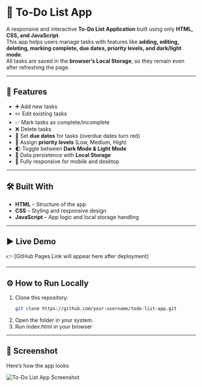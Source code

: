 # 📝 To-Do List App

A responsive and interactive **To-Do List Application** built using only **HTML, CSS, and JavaScript**.  
This app helps users manage tasks with features like **adding, editing, deleting, marking complete, due dates, priority levels, and dark/light mode**.  
All tasks are saved in the **browser’s Local Storage**, so they remain even after refreshing the page.

---

## 🚀 Features
- ➕ Add new tasks
- ✏️ Edit existing tasks
- ✅ Mark tasks as complete/incomplete
- ❌ Delete tasks
- 📅 Set **due dates** for tasks (overdue dates turn red)
- 🔼 Assign **priority levels** (Low, Medium, High)
- 🌓 Toggle between **Dark Mode & Light Mode**
- 💾 Data persistence with **Local Storage**
- 📱 Fully responsive for mobile and desktop

---

## 🛠️ Built With
- **HTML** – Structure of the app  
- **CSS** – Styling and responsive design  
- **JavaScript** – App logic and local storage handling  

---

## ▶️ Live Demo
👉 [GitHub Pages Link will appear here after deployment]  

---

## ⚙️ How to Run Locally
1. Clone this repository:
   ```bash
   git clone https://github.com/your-username/todo-list-app.git
2. Open the folder in your system.
3. Run index.html in your browser

---
## 📸 Screenshot
Here’s how the app looks 

![To-Do List App Screenshot](screenshot.png)
